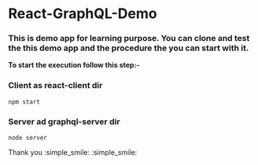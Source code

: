 # React-GraphQL-Demo

### This is demo app for learning purpose. You can clone and test the this demo app and the procedure the you can start with it.


**To start the execution follow this step:-**

### Client as react-client dir
	npm start
### Server ad graphql-server dir
	node server

Thank you :simple_smile: :simple_smile: